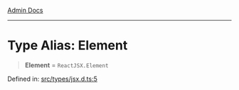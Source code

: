 [Admin Docs](/)

---

# Type Alias: Element

> **Element** = `ReactJSX.Element`

Defined in: [src/types/jsx.d.ts:5](https://github.com/PalisadoesFoundation/talawa-admin/blob/main/src/types/jsx.d.ts#L5)
